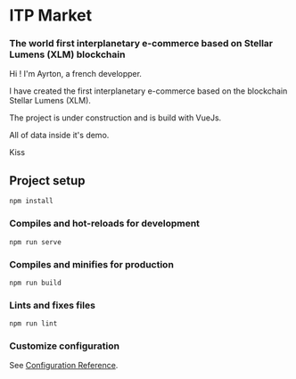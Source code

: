# ITP Market

### The world first interplanetary e-commerce based on Stellar Lumens (XLM) blockchain

Hi !
I'm Ayrton, a french developper. 

I have created the first interplanetary e-commerce based on the blockchain Stellar Lumens (XLM).

The project is under construction and is build with VueJs.

All of data inside it's demo.

Kiss

## Project setup
```
npm install
```

### Compiles and hot-reloads for development
```
npm run serve
```

### Compiles and minifies for production
```
npm run build
```

### Lints and fixes files
```
npm run lint
```

### Customize configuration
See [Configuration Reference](https://cli.vuejs.org/config/).
